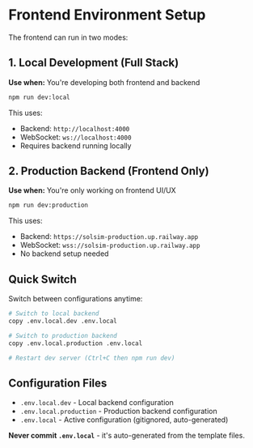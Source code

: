 # Frontend Environment Setup

The frontend can run in two modes:

## 1. Local Development (Full Stack)
**Use when:** You're developing both frontend and backend

```bash
npm run dev:local
```

This uses:
- Backend: `http://localhost:4000`
- WebSocket: `ws://localhost:4000`
- Requires backend running locally

## 2. Production Backend (Frontend Only)
**Use when:** You're only working on frontend UI/UX

```bash
npm run dev:production
```

This uses:
- Backend: `https://solsim-production.up.railway.app`
- WebSocket: `wss://solsim-production.up.railway.app`
- No backend setup needed

## Quick Switch

Switch between configurations anytime:

```bash
# Switch to local backend
copy .env.local.dev .env.local

# Switch to production backend  
copy .env.local.production .env.local

# Restart dev server (Ctrl+C then npm run dev)
```

## Configuration Files

- `.env.local.dev` - Local backend configuration
- `.env.local.production` - Production backend configuration
- `.env.local` - Active configuration (gitignored, auto-generated)

**Never commit `.env.local`** - it's auto-generated from the template files.
